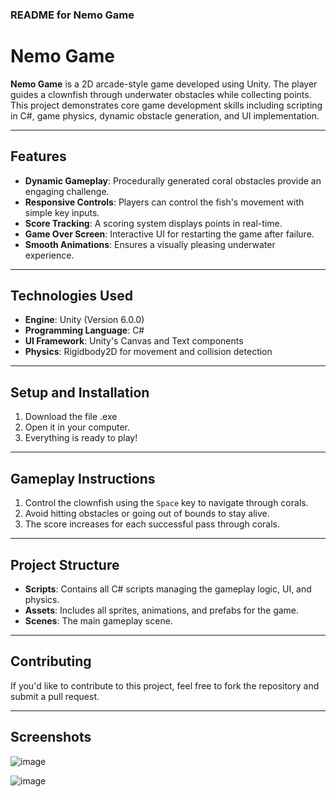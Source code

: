 ### README for Nemo Game

# Nemo Game

**Nemo Game** is a 2D arcade-style game developed using Unity. The player guides a clownfish through underwater obstacles while collecting points. This project demonstrates core game development skills including scripting in C#, game physics, dynamic obstacle generation, and UI implementation.

---

## Features

- **Dynamic Gameplay**: Procedurally generated coral obstacles provide an engaging challenge.
- **Responsive Controls**: Players can control the fish's movement with simple key inputs.
- **Score Tracking**: A scoring system displays points in real-time.
- **Game Over Screen**: Interactive UI for restarting the game after failure.
- **Smooth Animations**: Ensures a visually pleasing underwater experience.

---

## Technologies Used

- **Engine**: Unity (Version 6.0.0)
- **Programming Language**: C#
- **UI Framework**: Unity's Canvas and Text components
- **Physics**: Rigidbody2D for movement and collision detection

---

## Setup and Installation

1. Download the file .exe
2. Open it in your computer.
3. Everything is ready to play!

---

## Gameplay Instructions

1. Control the clownfish using the `Space` key to navigate through corals.
2. Avoid hitting obstacles or going out of bounds to stay alive.
3. The score increases for each successful pass through corals.


---

## Project Structure

- **Scripts**: Contains all C# scripts managing the gameplay logic, UI, and physics.
- **Assets**: Includes all sprites, animations, and prefabs for the game.
- **Scenes**: The main gameplay scene.

---

## Contributing

If you'd like to contribute to this project, feel free to fork the repository and submit a pull request.

---

## Screenshots

![image](https://github.com/user-attachments/assets/d63587e2-28bd-4f5a-8b19-cfd64dd0a3a6)

![image](https://github.com/user-attachments/assets/8b02c162-1cbe-4a37-9981-1ce84562fb0b)



